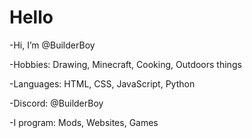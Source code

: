 # Hello
-Hi, I’m @BuilderBoy

-Hobbies: Drawing, Minecraft, Cooking, Outdoors things

-Languages: HTML, CSS, JavaScript, Python

-Discord: @BuilderBoy

-I program: Mods, Websites, Games

<!---
BuilderBoy163/BuilderBoy163 is a ✨ special ✨ repository because its `README.md` (this file) appears on your GitHub profile.
You can click the Preview link to take a look at your changes.
--->
